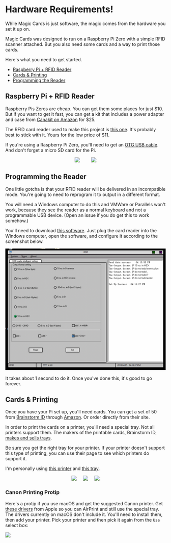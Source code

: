 # Hardware Requirements!

While Magic Cards is just software, the magic comes from the hardware you set it up on.

Magic Cards was designed to run on a Raspberry Pi Zero with a simple RFID scanner attached. But you also need some cards and a way to print those cards.

Here's what you need to get started.

* [Raspberry Pi + RFID Reader](#)
* [Cards & Printing](#)
* [Programming the Reader](#programming-the-reader)

## Raspberry Pi + RFID Reader

Raspberry Pis Zeros are cheap. You can get them some places for just $10. But if you want to get it fast, you can get a kit that includes a power adapter and case from [Canakit on Amazon](https://amzn.to/2GLPDde) for $25.

The RFID card reader used to make this project is [this one](https://amzn.to/2GLiKO5). It's probably best to stick with it. Yours for the low price of $11.

If you're using a Raspberry Pi Zero, you'll need to get an [OTG USB cable](https://amzn.to/2uWiOZX). And don't forget a micro SD card for the Pi.

<div align="center">
<a href="https://amzn.to/2GLPDde"><img src="https://images-na.ssl-images-amazon.com/images/I/91uW4T%2BbuqL._SL1500_.jpg" height="200px"></a> &nbsp;&nbsp;&nbsp;&nbsp;&nbsp;&nbsp;&nbsp;
<a href="https://amzn.to/2GLiKO5"><img src="https://images-na.ssl-images-amazon.com/images/I/61gh-9A9smL._SL1500_.jpg" height="200px"></a>
</div>

## Programming the Reader

One little gotcha is that your RFID reader will be delivered in an incompatible mode. You're going to need to reprogram it to output in a different format.

You will need a Windows computer to do this and VMWare or Parallels won't work, because they see the reader as a normal keyboard and not a programmable USB device. (Open an issue if you do get this to work somehow.)

You'll need to download [this software](https://www.dropbox.com/s/ena4ukh9wewhj9x/rfid-reader-programmer.zip?dl=0). Just plug the card reader into the Windows computer, open the software, and configure it according to the screenshot below.

![](/docs/images/card-programmer.png)

It takes about 1 second to do it. Once you've done this, it's good to go forever.


## Cards & Printing

Once you have your Pi set up, you'll need cards. You can get a set of 50 from [Brainstorm ID](https://brainstormidsupply.com) through [Amazon](https://amzn.to/2GHk9sZ). Or order directly from their site.

In order to print the cards on a printer, you'll need a special tray. Not all printers support them. The makers of the printable cards, Brainstorm ID, [makes and sells trays](https://brainstormidsupply.com/inkjet-id-cards/printer-trays).

Be sure you get the right tray for your printer. If your printer doesn't support this type of printing, you can use their page to see which printers do support it.

I'm personally using [this printer](https://amzn.to/2GLn13T) and [this tray](https://amzn.to/2GHkUSR).

<div align="center">
<a href="https://amzn.to/2GHk9sZ"><img src="https://images-na.ssl-images-amazon.com/images/I/61%2BAvp0mCBL._SL1024_.jpg" height="200px"></a> &nbsp;&nbsp;&nbsp;
<a href="https://amzn.to/2GHkUSR"><img src="https://images-na.ssl-images-amazon.com/images/I/61FzcmJTk1L._SL1498_.jpg" height="200px"></a> &nbsp;&nbsp;&nbsp;
<a href="https://amzn.to/2GLn13T"><img src="https://images-na.ssl-images-amazon.com/images/I/61NNyBDr1gL._SL1000_.jpg" height="200px"></a>
</div>

### Canon Printing Protip

Here's a protip if you use macOS and get the suggested Canon printer. Get [these drivers](https://support.apple.com/kb/DL1928?locale=en_US) from Apple so you can AirPrint and still use the special tray. The drivers currently on macOS don't include it. You'll need to install them, then add your printer. Pick your printer and then pick it again from the `Use` select box:

![](https://user-images.githubusercontent.com/260/38050246-5a074950-3298-11e8-8ff6-e2e920ff2238.png)
